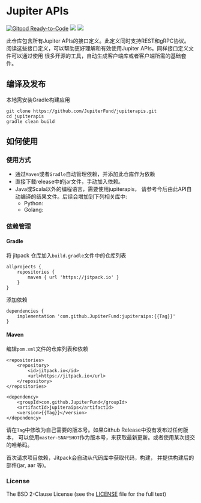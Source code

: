 # Jupiter APIs 
[![Gitpod Ready-to-Code](https://img.shields.io/badge/Gitpod-Ready--to--Code-blue?logo=gitpod)](https://gitpod.io/#https://github.com/JupiterFund/jupiterapis) 
[![](https://jitpack.io/v/JupiterFund/jupiterapis.svg)](https://jitpack.io/#JupiterFund/jupiterapis) 
[![](https://jitci.com/gh/JupiterFund/jupiterapis/svg)](https://jitci.com/gh/JupiterFund/jupiterapis)

此仓库包含所有Jupiter APIs的接口定义。此定义同时支持REST和gRPC协议。
阅读这些接口定义，可以帮助更好理解和有效使用Jupiter APIs。同样接口定义文件可以通过使用
很多开源的工具，自动生成客户端库或者客户端所需的基础套件。


## 编译及发布
本地需安装Gradle构建应用

```
git clone https://github.com/JupiterFund/jupiterapis.git
cd jupiterapis
gradle clean build
```


## 如何使用

### 使用方式

* 通过`Maven`或者`Gradle`自动管理依赖，并添加此仓库作为依赖
* 直接下载release中的jar文件，手动加入依赖。
* Java或Scala以外的编程语言，需要使用jupiterapis，
  请参考今后由此API自动编译的结果文件。后续会增加到下列相关库中:
    - Python:
    - Golang:


### 依赖管理

#### Gradle

将 jitpack 仓库加入`build.gradle`文件中的仓库列表

```
allprojects {
    repositories {
        maven { url 'https://jitpack.io' }
    }
}
```

添加依赖

```
dependencies {
    implementation 'com.github.JupiterFund:jupiteraips:{{Tag}}'
}
```


#### Maven

编辑`pom.xml`文件的仓库列表和依赖

```
<repositories>
    <repository>
        <id>jitpack.io</id>
        <url>https://jitpack.io</url>
    </repository>
</repositories>
```

```
<dependency>
    <groupId>com.github.JupiterFund</groupId>
    <artifactId>jupiteraips</artifactId>
    <version>{{Tag}}</version>
</dependency>
```

请在`Tag`中修改为自己需要的版本号。如果Github Release中没有发布过任何版本，
可以使用`master-SNAPSHOT`作为版本号，来获取最新更新。或者使用某次提交的哈希码。

首次请求项目依赖，Jitpack会自动从代码库中获取代码，构建，
并提供构建后的部件(jar, aar 等)。

### License
The BSD 2-Clause License (see the [LICENSE](https://github.com/JupiterFund/jupiterapis/blob/master/LICENSE) file for the full text)
